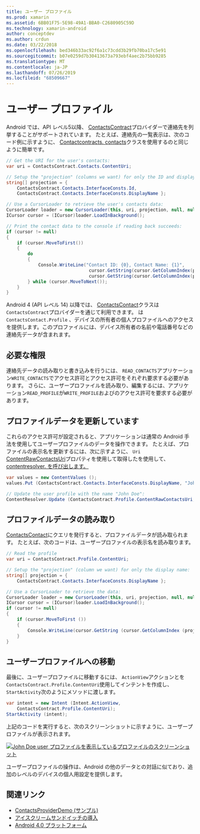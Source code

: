 ```yaml
---
title: ユーザー プロファイル
ms.prod: xamarin
ms.assetid: 6BB01F75-5E98-49A1-BBA0-C2680905C59D
ms.technology: xamarin-android
author: conceptdev
ms.author: crdun
ms.date: 03/22/2018
ms.openlocfilehash: bed346b33ac92f6a1c73cdd3b29fb70ba17c5e91
ms.sourcegitcommit: b07e0259d7b30413673a793ebf4aec2b75bb9285
ms.translationtype: MT
ms.contentlocale: ja-JP
ms.lasthandoff: 07/26/2019
ms.locfileid: "68509667"
---
```

# <a name="user-profile"></a>ユーザー プロファイル

Android では、API レベル5以降、 [ContactsContract](xref:Android.Provider.ContactsContract)プロバイダーで連絡先を列挙することがサポートされています。 たとえば、連絡先の一覧表示は、次のコード例に示すように、 [Contactcontracts. contacts](xref:Android.Provider.ContactsContract.Contacts)クラスを使用するのと同じように簡単です。

```csharp
// Get the URI for the user's contacts:
var uri = ContactsContract.Contacts.ContentUri;

// Setup the "projection" (columns we want) for only the ID and display name:
string[] projection = {
    ContactsContract.Contacts.InterfaceConsts.Id, 
    ContactsContract.Contacts.InterfaceConsts.DisplayName };

// Use a CursorLoader to retrieve the user's contacts data:
CursorLoader loader = new CursorLoader(this, uri, projection, null, null, null);
ICursor cursor = (ICursor)loader.LoadInBackground();

// Print the contact data to the console if reading back succeeds:
if (cursor != null)
{
    if (cursor.MoveToFirst())
    {
        do
        {
            Console.WriteLine("Contact ID: {0}, Contact Name: {1}",
                               cursor.GetString(cursor.GetColumnIndex(projection[0])),
                               cursor.GetString(cursor.GetColumnIndex(projection[1])));
        } while (cursor.MoveToNext());
    }
}
```

Android 4 (API レベル 14) 以降では、 [ContactsContact](xref:Android.Provider.ContactsContract.Profile)クラスは`ContactsContract`プロバイダーを通じて利用できます。 は`ContactsContact.Profile` 、デバイスの所有者の個人プロファイルへのアクセスを提供します。このプロファイルには、デバイス所有者の名前や電話番号などの連絡先データが含まれます。

## <a name="required-permissions"></a>必要な権限

連絡先データの読み取りと書き込みを行うには、 `READ_CONTACTS`アプリケーション`WRITE_CONTACTS`でアクセス許可とアクセス許可をそれぞれ要求する必要があります。
さらに、ユーザープロファイルを読み取り、編集するには、アプリケーション`READ_PROFILE`が`WRITE_PROFILE`およびのアクセス許可を要求する必要があります。

## <a name="updating-profile-data"></a>プロファイルデータを更新しています

これらのアクセス許可が設定されると、アプリケーションは通常の Android 手法を使用してユーザープロファイルのデータを操作できます。 たとえば、プロファイルの表示名を更新するには、次に示すように、 `Uri` [ContentRawContactsUri](xref:Android.Provider.ContactsContract.Profile.ContentRawContactsUri)プロパティを使用して取得したを使用して、 [contentresolver. を呼び出します。](xref:Android.Content.ContentResolver.Update*)

```csharp
var values = new ContentValues ();
values.Put (ContactsContract.Contacts.InterfaceConsts.DisplayName, "John Doe");

// Update the user profile with the name "John Doe":
ContentResolver.Update (ContactsContract.Profile.ContentRawContactsUri, values, null, null);
```

## <a name="reading-profile-data"></a>プロファイルデータの読み取り

[ContactsContact](xref:Android.Provider.ContactsContract.Profile.ContentUri)にクエリを発行すると、プロファイルデータが読み取られます。 たとえば、次のコードは、ユーザープロファイルの表示名を読み取ります。

```csharp
// Read the profile
var uri = ContactsContract.Profile.ContentUri;

// Setup the "projection" (column we want) for only the display name:
string[] projection = {
    ContactsContract.Contacts.InterfaceConsts.DisplayName };

// Use a CursorLoader to retrieve the data:
CursorLoader loader = new CursorLoader(this, uri, projection, null, null, null);
ICursor cursor = (ICursor)loader.LoadInBackground();
if (cursor != null)
{
    if (cursor.MoveToFirst ())
    {
        Console.WriteLine(cursor.GetString (cursor.GetColumnIndex (projection [0])));
    }
}
```

## <a name="navigating-to-the-user-profile"></a>ユーザープロファイルへの移動

最後に、ユーザープロファイルに移動するには、 `ActionView`アクションとを`ContactsContract.Profile.ContentUri`使用してインテントを作成し、 `StartActivity`次のようにメソッドに渡します。

```csharp
var intent = new Intent (Intent.ActionView,
    ContactsContract.Profile.ContentUri);
StartActivity (intent);
```

上記のコードを実行すると、次のスクリーンショットに示すように、ユーザープロファイルが表示されます。

[![John Doe user プロファイルを表示しているプロファイルのスクリーンショット](user-profile-images/01-profile-screen-sml.png)](user-profile-images/01-profile-screen.png#lightbox)

ユーザープロファイルの操作は、Android の他のデータとの対話に似ており、追加のレベルのデバイスの個人用設定を提供します。

## <a name="related-links"></a>関連リンク

- [ContactsProviderDemo (サンプル)](https://developer.xamarin.com/samples/monodroid/ContactsProviderDemo/)
- [アイスクリームサンドイッチの導入](http://www.android.com/about/ice-cream-sandwich/)
- [Android 4.0 プラットフォーム](https://developer.android.com/sdk/android-4.0.html)
